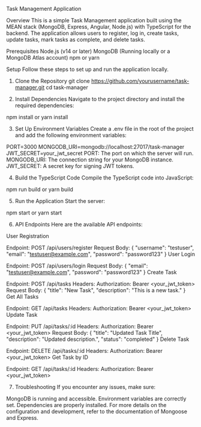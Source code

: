 Task Management Application

Overview
This is a simple Task Management application built using the MEAN stack (MongoDB, Express, Angular, Node.js) with TypeScript for the backend. The application allows users to register, log in, create tasks, update tasks, mark tasks as complete, and delete tasks.

Prerequisites
Node.js (v14 or later)
MongoDB (Running locally or a MongoDB Atlas account)
npm or yarn

Setup
Follow these steps to set up and run the application locally.

1. Clone the Repository
git clone https://github.com/yourusername/task-manager.git
cd task-manager

2. Install Dependencies
Navigate to the project directory and install the required dependencies:

npm install
or
yarn install

3. Set Up Environment Variables
Create a .env file in the root of the project and add the following environment variables:

PORT=3000
MONGODB_URI=mongodb://localhost:27017/task-manager
JWT_SECRET=your_jwt_secret
PORT: The port on which the server will run.
MONGODB_URI: The connection string for your MongoDB instance.
JWT_SECRET: A secret key for signing JWT tokens.

4. Build the TypeScript Code
Compile the TypeScript code into JavaScript:

npm run build
or
yarn build

5. Run the Application
Start the server:

npm start
or
yarn start

6. API Endpoints
Here are the available API endpoints:

User Registration

Endpoint: POST /api/users/register
Request Body: { "username": "testuser", "email": "testuser@example.com", "password": "password123" }
User Login

Endpoint: POST /api/users/login
Request Body: { "email": "testuser@example.com", "password": "password123" }
Create Task

Endpoint: POST /api/tasks
Headers: Authorization: Bearer <your_jwt_token>
Request Body: { "title": "New Task", "description": "This is a new task." }
Get All Tasks

Endpoint: GET /api/tasks
Headers: Authorization: Bearer <your_jwt_token>
Update Task

Endpoint: PUT /api/tasks/:id
Headers: Authorization: Bearer <your_jwt_token>
Request Body: { "title": "Updated Task Title", "description": "Updated description.", "status": "completed" }
Delete Task

Endpoint: DELETE /api/tasks/:id
Headers: Authorization: Bearer <your_jwt_token>
Get Task by ID

Endpoint: GET /api/tasks/:id
Headers: Authorization: Bearer <your_jwt_token>

7. Troubleshooting
If you encounter any issues, make sure:

MongoDB is running and accessible.
Environment variables are correctly set.
Dependencies are properly installed.
For more details on the configuration and development, refer to the documentation of Mongoose and Express.

